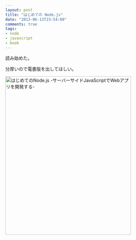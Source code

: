 ```yaml
---
layout: post
title: "はじめての Node.js"
date: "2013-06-13T23:54:00"
comments: true
tags: 
- node
- javascript
- book
---
```


読み始めた。

<!--more-->

分厚いので電書版を出してほしい。

<a href="http://www.amazon.co.jp/%E3%81%AF%E3%81%98%E3%82%81%E3%81%A6%E3%81%AENode-js-%E3%82%B5%E3%83%BC%E3%83%90%E3%83%BC%E3%82%B5%E3%82%A4%E3%83%89JavaScript%E3%81%A7Web%E3%82%A2%E3%83%97%E3%83%AA%E3%82%92%E9%96%8B%E7%99%BA%E3%81%99%E3%82%8B-%E6%9D%BE%E5%B3%B6-%E6%B5%A9%E9%81%93/dp/4797370904%3FSubscriptionId%3D0AVSM5SVKRWTFMG7ZR82%26tag%3Dhikarock-22%26linkCode%3Dxm2%26camp%3D2025%26creative%3D165953%26creativeASIN%3D4797370904" target="_blank" title="はじめてのNode.js -サーバーサイドJavaScriptでWebアプリを開発する-"><img src="http://ecx.images-amazon.com/images/I/510pDzY1u9L.jpg" width="396" height="500" alt="はじめてのNode.js -サーバーサイドJavaScriptでWebアプリを開発する-" /></a>

